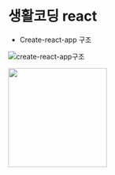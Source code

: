 # 생활코딩 react
- Create-react-app 구조

![create-react-app구조](https://user-images.githubusercontent.com/52212226/101463592-f8574c80-3980-11eb-9ab1-5451eacfe2d8.png)
<div>
  <img width="200" src="https://user-images.githubusercontent.com/52212226/101463592-f8574c80-3980-11eb-9ab1-5451eacfe2d8.png">
</div>
